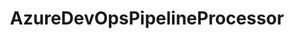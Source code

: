 ---
optionsClassName: AzureDevOpsPipelineProcessorOptions
optionsClassFullName: MigrationTools.Processors.AzureDevOpsPipelineProcessorOptions
configurationSamples:
- name: defaults
  order: 2
  description: 
  code: There are no defaults! Check the sample for options!
  sampleFor: MigrationTools.Processors.AzureDevOpsPipelineProcessorOptions
- name: sample
  order: 1
  description: 
  code: There is no sample, but you can check the classic below for a general feel.
  sampleFor: MigrationTools.Processors.AzureDevOpsPipelineProcessorOptions
- name: classic
  order: 3
  description: 
  code: >-
    {
      "$type": "AzureDevOpsPipelineProcessorOptions",
      "Enabled": false,
      "MigrateBuildPipelines": true,
      "MigrateReleasePipelines": true,
      "MigrateTaskGroups": true,
      "MigrateVariableGroups": true,
      "MigrateServiceConnections": true,
      "BuildPipelines": null,
      "ReleasePipelines": null,
      "RepositoryNameMaps": {},
      "SourceName": "sourceName",
      "TargetName": "targetName"
    }
  sampleFor: MigrationTools.Processors.AzureDevOpsPipelineProcessorOptions
description: Azure DevOps Processor that migrates Taskgroups, Build- and Release Pipelines.
className: AzureDevOpsPipelineProcessor
typeName: Processors
architecture: 
options:
- parameterName: BuildPipelines
  type: List
  description: List of Build Pipelines to process. If this is `null` then all Build Pipelines will be processed.
  defaultValue: missing XML code comments
- parameterName: Enabled
  type: Boolean
  description: If set to `true` then the processor will run. Set to `false` and the processor will not run.
  defaultValue: missing XML code comments
- parameterName: MigrateBuildPipelines
  type: Boolean
  description: Migrate Build Pipelines
  defaultValue: true
- parameterName: MigrateReleasePipelines
  type: Boolean
  description: Migrate Release Pipelines
  defaultValue: true
- parameterName: MigrateServiceConnections
  type: Boolean
  description: Migrate Service Connections **secrets need to be entered manually**
  defaultValue: true
- parameterName: MigrateTaskGroups
  type: Boolean
  description: Migrate Task Groups
  defaultValue: true
- parameterName: MigrateVariableGroups
  type: Boolean
  description: Migrate Variable Groups
  defaultValue: true
- parameterName: ReleasePipelines
  type: List
  description: List of Release Pipelines to process. If this is `null` then all Release Pipelines will be processed.
  defaultValue: missing XML code comments
- parameterName: RepositoryNameMaps
  type: Dictionary
  description: Map of Source Repository to Target Repository Names
  defaultValue: missing XML code comments
- parameterName: SourceName
  type: String
  description: This is the `IEndpoint` that will be used as the source of the Migration. Can be null for a write only processor.
  defaultValue: missing XML code comments
- parameterName: TargetName
  type: String
  description: This is the `IEndpoint` that will be used as the Target of the Migration. Can be null for a read only processor.
  defaultValue: missing XML code comments
status: Beta
processingTarget: Pipelines
classFile: src/MigrationTools.Clients.AzureDevops.Rest/Processors/AzureDevOpsPipelineProcessor.cs
optionsClassFile: src/MigrationTools.Clients.AzureDevops.Rest/Processors/AzureDevOpsPipelineProcessorOptions.cs

redirectFrom:
- /Reference/Processors/AzureDevOpsPipelineProcessorOptions/
layout: reference
toc: true
permalink: /Reference/Processors/AzureDevOpsPipelineProcessor/
title: AzureDevOpsPipelineProcessor
categories:
- Processors
- 
topics:
- topic: notes
  path: docs/Reference/Processors/AzureDevOpsPipelineProcessor-notes.md
  exists: true
  markdown: >2-

    ### Example Full Migration from v12.0


    The following file is an example that can be used in your `configuration.json` file to migrate Azure DevOps pipelines.

    ```json

    {
        "GitRepoMapping": null,
        "LogLevel": "Information",
        "Processors": [
          {
            "$type": "AzureDevOpsPipelineProcessorOptions",
            "Enabled": true,
            "MigrateBuildPipelines": true,
            "MigrateReleasePipelines": true,
            "MigrateTaskGroups": true,
            "MigrateVariableGroups": true,
            "MigrateServiceConnections": true,
            "BuildPipelines": null,
            "ReleasePipelines": null,
            "RefName": null,
            "SourceName": "Source",
            "TargetName": "Target",
            "RepositoryNameMaps": {}
          }
        ],
        "Version": "12.0",
        "Endpoints": {
          "AzureDevOpsEndpoints": [
            {
              "name": "Source",
              "$type": "AzureDevOpsEndpointOptions",
              "Organisation": "https://dev.azure.com/source-org/",
              "Project": "Awesome project",
              "AuthenticationMode": "AccessToken",
              "AccessToken": "xxxxxx",
              "EndpointEnrichers": null
            },
            {
              "Name": "Target",
              "$type": "AzureDevOpsEndpointOptions",
              "Organisation": "https://dev.azure.com/target-org/",
              "Project": "Cool project",
              "AuthenticationMode": "AccessToken",
              "AccessToken": "xxxxxx",
              "EndpointEnrichers": null
            }
          ]
        }
      }
    ```


    If the repository in the target has a different name from the one that was used in the source project, you should map it.

    In the example above replace `"RepositoryNameMaps": {}` with the following:

    ```json

    "RepositoryNameMaps": {
        "Awesome project": "Cool project"
    }

    ```


    # Important note

    When the application is creating service connections make sure you have proper permissions on Azure Active Directory and you can grant Contributor role to the subscription that was chosen.
- topic: introduction
  path: docs/Reference/Processors/AzureDevOpsPipelineProcessor-introduction.md
  exists: true
  markdown: >2-

    ## Features

    - Migrates service connections

    - Migrates variable groups

    - Migrates task groups

    - Migrates classic and yml build pipelines

    - Migrates release pipelines

---